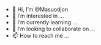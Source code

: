 - 👋 Hi, I’m @Masuodjon
- 👀 I’m interested in ...
- 🌱 I’m currently learning ...
- 💞️ I’m looking to collaborate on ...
- 📫 How to reach me ...

<!---
Masuodjon/Masuodjon is a ✨ special ✨ repository because its `README.md` (this file) appears on your GitHub profile.
You can click the Preview link to take a look at your changes.
--->
